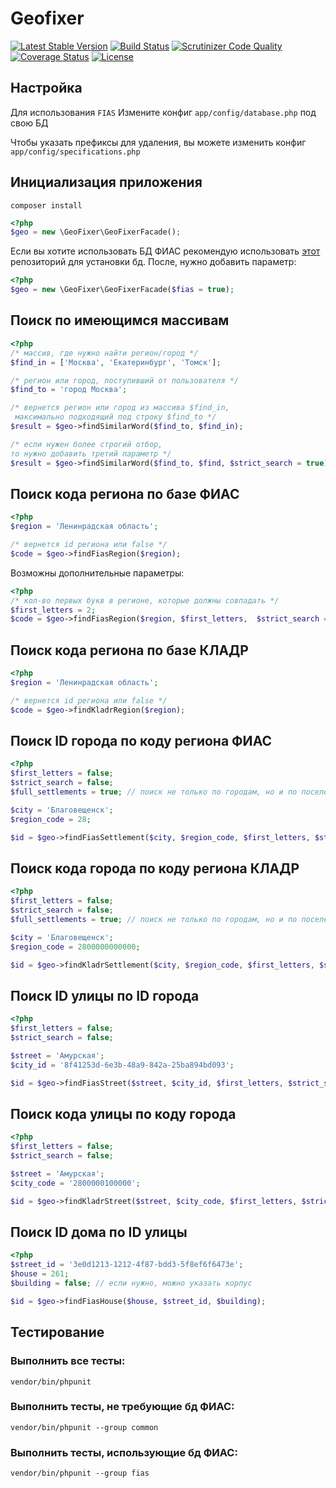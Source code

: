 # Geofixer
[![Latest Stable Version](https://poser.pugx.org/phrlog/geofixer/v/stable)](https://packagist.org/packages/phrlog/geofixer)
[![Build Status](https://travis-ci.org/Phrlog/GeoFixer.svg?branch=master)](https://travis-ci.org/Phrlog/GeoFixer)
[![Scrutinizer Code Quality](https://scrutinizer-ci.com/g/Phrlog/GeoFixer/badges/quality-score.png?b=master)](https://scrutinizer-ci.com/g/Phrlog/GeoFixer/?branch=master)
[![Coverage Status](https://coveralls.io/repos/github/Phrlog/GeoFixer/badge.svg)](https://coveralls.io/github/Phrlog/GeoFixer)
[![License](https://poser.pugx.org/phrlog/geofixer/license)](https://packagist.org/packages/phrlog/geofixer)

## Настройка
Для использования `FIAS` Измените конфиг `app/config/database.php` под свою БД

Чтобы указать префиксы для удаления, вы можете изменить конфиг `app/config/specifications.php`

## Инициализация приложения
`composer install`
```php
<?php
$geo = new \GeoFixer\GeoFixerFacade();
```

Если вы хотите использовать БД ФИАС рекомендую использовать [этот](https://github.com/Phrlog/yii2-fias) репозиторий для установки бд. После, нужно добавить параметр:

```php
<?php
$geo = new \GeoFixer\GeoFixerFacade($fias = true);
```

## Поиск по имеющимся массивам

```php
<?php
/* массив, где нужно найти регион/город */
$find_in = ['Москва', 'Екатеринбург', 'Томск'];

/* регион или город, поступивший от пользователя */
$find_to = 'город Москва';

/* вернется регион или город из массива $find_in,
 максимально подходящий под строку $find_to */
$result = $geo->findSimilarWord($find_to, $find_in);

/* если нужен более строгий отбор, 
то нужно добавить третий параметр */
$result = $geo->findSimilarWord($find_to, $find, $strict_search = true);
```

## Поиск кода региона по базе ФИАС
```php
<?php
$region = 'Ленинрадская область';

/* вернется id региона или false */
$code = $geo->findFiasRegion($region);
```

Возможны дополнительные параметры:
```php
<?php
/* кол-во первых букв в регионе, которые должны совпадать */
$first_letters = 2;
$code = $geo->findFiasRegion($region, $first_letters,  $strict_search = true);
```
## Поиск кода региона по базе КЛАДР
```php
<?php
$region = 'Ленинрадская область';

/* вернется id региона или false */
$code = $geo->findKladrRegion($region);
```

## Поиск ID города по коду региона ФИАС
```php
<?php
$first_letters = false;
$strict_search = false;
$full_settlements = true; // поиск не только по городам, но и по поселениям

$city = 'Благовещенск';
$region_code = 28;

$id = $geo->findFiasSettlement($city, $region_code, $first_letters, $strict_search, $full_settlements);
```
## Поиск кода города по коду региона КЛАДР
```php
<?php
$first_letters = false;
$strict_search = false;
$full_settlements = true; // поиск не только по городам, но и по поселениям

$city = 'Благовещенск';
$region_code = 2800000000000;

$id = $geo->findKladrSettlement($city, $region_code, $first_letters, $strict_search, $full_settlements);
```

## Поиск ID улицы по ID города
```php
<?php
$first_letters = false;
$strict_search = false;

$street = 'Амурская';
$city_id = '8f41253d-6e3b-48a9-842a-25ba894bd093';

$id = $geo->findFiasStreet($street, $city_id, $first_letters, $strict_search);
```
## Поиск кода улицы по коду города
```php
<?php
$first_letters = false;
$strict_search = false;

$street = 'Амурская';
$city_code = '2800000100000';

$id = $geo->findKladrStreet($street, $city_code, $first_letters, $strict_search);
```

## Поиск ID дома по ID улицы
```php
<?php
$street_id = '3e0d1213-1212-4f87-bdd3-5f8ef6f6473e';
$house = 261;
$building = false; // если нужно, можно указать корпус

$id = $geo->findFiasHouse($house, $street_id, $building);
```

## Тестирование
### Выполнить все тесты:
`vendor/bin/phpunit`
### Выполнить тесты, не требующие бд ФИАС:
`vendor/bin/phpunit --group common`
### Выполнить тесты, использующие бд ФИАС:
`vendor/bin/phpunit --group fias`
